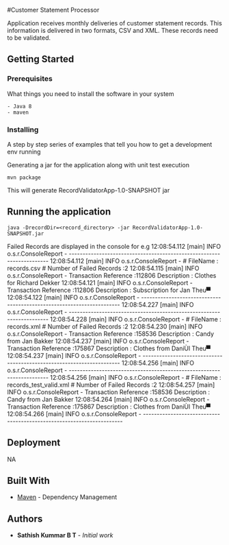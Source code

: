 #Customer Statement Processor

Application receives monthly deliveries of customer statement records. This information is delivered in two formats, CSV and XML. These records need to be validated.

## Getting Started

### Prerequisites

What things you need to install the software in your system

```
- Java 8
- maven
```

### Installing

A step by step series of examples that tell you how to get a development env running

Generating a jar for the application along with unit test execution

```
mvn package
```
This will generate RecordValidatorApp-1.0-SNAPSHOT jar
## Running the application

```
java -DrecordDir=<record_directory> -jar RecordValidatorApp-1.0-SNAPSHOT.jar

```
Failed Records are displayed in the console
for e.g
12:08:54.112 [main] INFO  o.s.r.ConsoleReport - ----------------------------------------------------------------------
12:08:54.112 [main] INFO  o.s.r.ConsoleReport - # FileName : records.csv # Number of Failed Records :2
12:08:54.115 [main] INFO  o.s.r.ConsoleReport - Transaction Reference :112806 Description : Clothes for Richard Dekker
12:08:54.121 [main] INFO  o.s.r.ConsoleReport - Transaction Reference :112806 Description : Subscription for Jan Theu▀
12:08:54.122 [main] INFO  o.s.r.ConsoleReport - ----------------------------------------------------------------------
12:08:54.227 [main] INFO  o.s.r.ConsoleReport - ----------------------------------------------------------------------
12:08:54.228 [main] INFO  o.s.r.ConsoleReport - # FileName : records.xml # Number of Failed Records :2
12:08:54.230 [main] INFO  o.s.r.ConsoleReport - Transaction Reference :158536 Description : Candy from Jan Bakker
12:08:54.237 [main] INFO  o.s.r.ConsoleReport - Transaction Reference :175867 Description : Clothes from DaniÙl Theu▀
12:08:54.237 [main] INFO  o.s.r.ConsoleReport - ----------------------------------------------------------------------
12:08:54.256 [main] INFO  o.s.r.ConsoleReport - ----------------------------------------------------------------------
12:08:54.256 [main] INFO  o.s.r.ConsoleReport - # FileName : records_test_valid.xml # Number of Failed Records :2
12:08:54.257 [main] INFO  o.s.r.ConsoleReport - Transaction Reference :158536 Description : Candy from Jan Bakker
12:08:54.264 [main] INFO  o.s.r.ConsoleReport - Transaction Reference :175867 Description : Clothes from DaniÙl Theu▀
12:08:54.266 [main] INFO  o.s.r.ConsoleReport - ----------------------------------------------------------------------
## Deployment

NA

## Built With
* [Maven](https://maven.apache.org/) - Dependency Management

## Authors

* **Sathish Kummar B T** - *Initial work*
